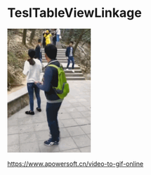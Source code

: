 # TeslTableViewLinkage 
![image](https://raw.githubusercontent.com/liphios/TeslTableViewLinkage/master/1.gif)






https://www.apowersoft.cn/video-to-gif-online
